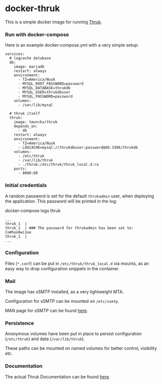 # docker-thruk
This is a simple docker image for running [Thruk](https://www.thruk.org/).

### Run with docker-compose
Here is an example docker-compose.yml with a very simple setup:

```
services:
  # logcache database
  db:
    image: mariadb
    restart: always
    environment:
      - TZ=America/Nuuk
      - MYSQL_ROOT_PASSWORD=password
      - MYSQL_DATABASE=thrukdb
      - MYSQL_USER=thrukdbuser
      - MYSQL_PASSWORD=password
    volumes:
      - /var/lib/mysql

  # thruk itself
  thruk:
    image: tmuncks/thruk
    depends_on:
      - db
    restart: always
    environment:
      - TZ=America/Nuuk
      - LOGCACHE=mysql://thrukdbuser:password@db:3306/thrukdb
    volumes:
      - /etc/thruk
      - /var/lib/thruk
      - ./thruk:/etc/thruk/thruk_local.d:ro
    ports:
      - 8080:80
```

### Initial credentials
A random password is set for the default `thrukadmin` user, when deploying the application. This password will be printed in the log:

docker-compose logs thruk
```
...
thruk_1  | 
thruk_1  | ### The password for thrukadmin has been set to: Co#hoo6wi1oe
thruk_1  | 
...
```

### Configuration
Files (`*.conf`) can be put in `/etc/thruk/thruk_local.d` via mounts, as an easy way to drop configuration snippets in the container.

### Mail
The image has sSMTP installed, as a very lightweight MTA.

Configuration for sSMTP can be mounted on `/etc/ssmtp`.

MAN page for sSMTP can be found [here](https://manpages.debian.org/stable/ssmtp/ssmtp.8.en.html).

### Persistence
Anonymous volumes have been put in place to persist configuration (`/etc/thruk`) and data (`/var/lib/thruk`).

These paths can be mounted on named volumes for better control, visibility etc.

### Documentation
The actual Thruk Documentation can be found [here](https://www.thruk.org/documentation/).